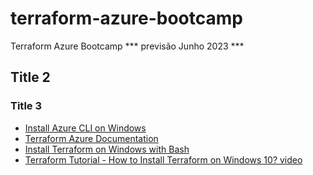 # terraform-azure-bootcamp

Terraform Azure Bootcamp *** previsão Junho 2023 ***

## Title 2

### Title 3
* [Install Azure CLI on Windows](https://learn.microsoft.com/en-us/cli/azure/install-azure-cli-windows?tabs=azure-cli)
* [Terraform Azure Documentation](https://registry.terraform.io/providers/hashicorp/azurerm/latest/docs)
* [Install Terraform on Windows with Bash](https://learn.microsoft.com/en-us/azure/developer/terraform/get-started-windows-bash?tabs=bash)
* [Terraform Tutorial - How to Install Terraform on Windows 10? video](https://www.youtube.com/watch?v=ljYzclmsvF4&ab_channel=CloudGuru)
